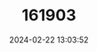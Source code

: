 ---
title: "161903"
category: "Linaria pseudolaxiflora"
draft: false
date: 2024-02-22 13:03:52
languages:
  Maltese: ["Papoċċi ta' Malta"]
  English: ["Maltese Toadflax"]
---